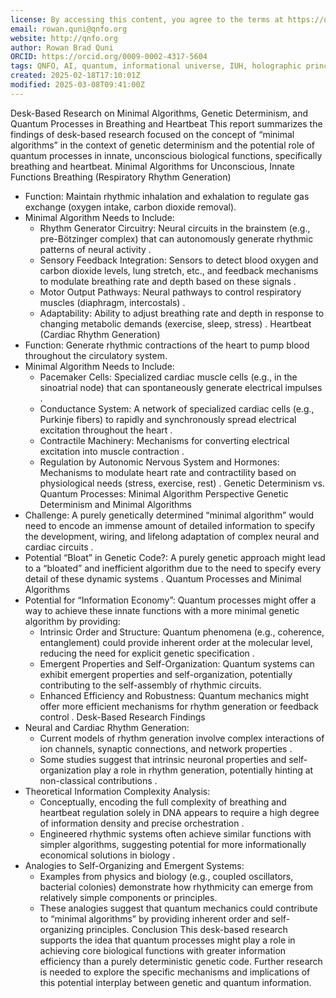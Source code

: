 ```yaml
---
license: By accessing this content, you agree to the terms at https://qnfo.org/LICENSE
email: rowan.quni@qnfo.org
website: http://qnfo.org
author: Rowan Brad Quni
ORCID: https://orcid.org/0009-0002-4317-5604
tags: QNFO, AI, quantum, informational universe, IUH, holographic principle
created: 2025-02-18T17:10:01Z
modified: 2025-03-08T09:41:00Z
---
```


Desk-Based Research on Minimal Algorithms, Genetic Determinism, and Quantum Processes in Breathing and Heartbeat
This report summarizes the findings of desk-based research focused on the concept of “minimal algorithms” in the context of genetic determinism and the potential role of quantum processes in innate, unconscious biological functions, specifically breathing and heartbeat.
Minimal Algorithms for Unconscious, Innate Functions
Breathing (Respiratory Rhythm Generation)
 - Function: Maintain rhythmic inhalation and exhalation to regulate gas exchange (oxygen intake, carbon dioxide removal).
 - Minimal Algorithm Needs to Include:
   - Rhythm Generator Circuitry: Neural circuits in the brainstem (e.g., pre-Bötzinger complex) that can autonomously generate rhythmic patterns of neural activity .
   - Sensory Feedback Integration: Sensors to detect blood oxygen and carbon dioxide levels, lung stretch, etc., and feedback mechanisms to modulate breathing rate and depth based on these signals .
   - Motor Output Pathways: Neural pathways to control respiratory muscles (diaphragm, intercostals) .
   - Adaptability: Ability to adjust breathing rate and depth in response to changing metabolic demands (exercise, sleep, stress) .
Heartbeat (Cardiac Rhythm Generation)
 - Function: Generate rhythmic contractions of the heart to pump blood throughout the circulatory system.
 - Minimal Algorithm Needs to Include:
   - Pacemaker Cells: Specialized cardiac muscle cells (e.g., in the sinoatrial node) that can spontaneously generate electrical impulses .
   - Conductance System: A network of specialized cardiac cells (e.g., Purkinje fibers) to rapidly and synchronously spread electrical excitation throughout the heart .
   - Contractile Machinery: Mechanisms for converting electrical excitation into muscle contraction .
   - Regulation by Autonomic Nervous System and Hormones: Mechanisms to modulate heart rate and contractility based on physiological needs (stress, exercise, rest) .
Genetic Determinism vs. Quantum Processes: Minimal Algorithm Perspective
Genetic Determinism and Minimal Algorithms
 - Challenge: A purely genetically determined “minimal algorithm” would need to encode an immense amount of detailed information to specify the development, wiring, and lifelong adaptation of complex neural and cardiac circuits .
 - Potential “Bloat” in Genetic Code?: A purely genetic approach might lead to a “bloated” and inefficient algorithm due to the need to specify every detail of these dynamic systems .
Quantum Processes and Minimal Algorithms
 - Potential for “Information Economy”: Quantum processes might offer a way to achieve these innate functions with a more minimal genetic algorithm by providing:
   - Intrinsic Order and Structure: Quantum phenomena (e.g., coherence, entanglement) could provide inherent order at the molecular level, reducing the need for explicit genetic specification .
   - Emergent Properties and Self-Organization: Quantum systems can exhibit emergent properties and self-organization, potentially contributing to the self-assembly of rhythmic circuits.
   - Enhanced Efficiency and Robustness: Quantum mechanics might offer more efficient mechanisms for rhythm generation or feedback control .
Desk-Based Research Findings
 - Neural and Cardiac Rhythm Generation:
   - Current models of rhythm generation involve complex interactions of ion channels, synaptic connections, and network properties .
   - Some studies suggest that intrinsic neuronal properties and self-organization play a role in rhythm generation, potentially hinting at non-classical contributions .
 - Theoretical Information Complexity Analysis:
   - Conceptually, encoding the full complexity of breathing and heartbeat regulation solely in DNA appears to require a high degree of information density and precise orchestration .
   - Engineered rhythmic systems often achieve similar functions with simpler algorithms, suggesting potential for more informationally economical solutions in biology .
 - Analogies to Self-Organizing and Emergent Systems:
   - Examples from physics and biology (e.g., coupled oscillators, bacterial colonies) demonstrate how rhythmicity can emerge from relatively simple components or principles.
   - These analogies suggest that quantum mechanics could contribute to “minimal algorithms” by providing inherent order and self-organizing principles.
Conclusion
This desk-based research supports the idea that quantum processes might play a role in achieving core biological functions with greater information efficiency than a purely deterministic genetic code. Further research is needed to explore the specific mechanisms and implications of this potential interplay between genetic and quantum information.
